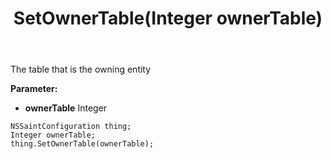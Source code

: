 ﻿---
uid: crmscript_ref_NSSaintConfiguration_SetOwnerTable
title: SetOwnerTable(Integer ownerTable)
intellisense: NSSaintConfiguration.SetOwnerTable
keywords: NSSaintConfiguration, GetOwnerTable
so.topic: reference
---

The table that is the owning entity

**Parameter:** 
 - **ownerTable** Integer

```crmscript
NSSaintConfiguration thing;
Integer ownerTable;
thing.SetOwnerTable(ownerTable);
```

